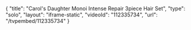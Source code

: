 {
    "title": "Carol's Daughter Monoi Intense Repair 3piece Hair Set",
    "type": "solo",
    "layout": "iframe-static",
    "videoId": "112335734",
    "url": "\/tvpembed\/112335734"
}